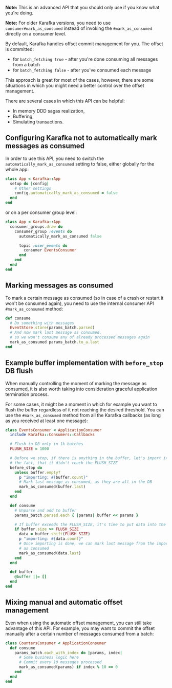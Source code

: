 **Note:** This is an advanced API that you should only use if you know what you're doing.

**Note:** For older Karafka versions, you need to use ```consumer#mark_as_consumed``` instead of invoking the ```#mark_as_consumed``` directly on a consumer level.

By default, Karafka handles offset commit management for you. The offset is committed:
-  for ```batch_fetching true``` - after you're done consuming all messages from a batch
-  for ```batch_fetching false``` - after you've consumed each message

This approach is great for most of the cases, however, there are some situations in which you might need a better control over the offset management.

There are several cases in which this API can be helpful:

- In memory DDD sagas realization,
- Buffering,
- Simulating transactions.

## Configuring Karafka not to automatically mark messages as consumed

In order to use this API, you need to switch the ```automatically_mark_as_consumed``` setting to false, either globally for the whole app:

```ruby
class App < Karafka::App
  setup do |config|
    # Other settings
    config.automatically_mark_as_consumed = false
  end
end
```

or on a per consumer group level:

```ruby
class App < Karafka::App
  consumer_groups.draw do
    consumer_group :events do
      automatically_mark_as_consumed false

      topic :user_events do
        consumer EventsConsumer
      end
    end
  end
end
```
## Marking messages as consumed

To mark a certain message as consumed (so in case of a crash or restart it won't be consumed again), you need to use the internal consumer API ```#mark_as_consumed``` method:

```ruby
def consume
  # Do something with messages
  EventStore.store(params_batch.parsed)
  # And now mark last message as consumed,
  # so we won't consume any of already processed messages again
  mark_as_consumed params_batch.to_a.last
end
```

## Example buffer implementation with ```before_stop``` DB flush

When manually controlling the moment of marking the message as consumed, it is also worth taking into consideration graceful application termination process.

For some cases, it might be a moment in which for example you want to flush the buffer regardless of it not reaching the desired threshold. You can use the ```#mark_as_consumed``` method from all the Karafka callbacks (as long as you received at least one message):

```ruby
class EventsConsumer < ApplicationConsumer
  include Karafka::Consumers::Callbacks

  # Flush to DB only in 1k batches
  FLUSH_SIZE = 1000

  # Before we stop, if there is anything in the buffer, let's import it despite
  # the fact, that it didn't reach the FLUSH_SIZE
  before_stop do
    unless buffer.empty?
      p "importing: #{buffer.count}"
      # Mark last message as consumed, as they are all in the DB
      mark_as_consumed(buffer.last)
    end
  end

  def consume
    # Unparse and add to buffer
    params_batch.parsed.each { |params| buffer << params }

    # If buffer exceeds the FLUSH_SIZE, it's time to put data into the DB
    if buffer.size >= FLUSH_SIZE
      data = buffer.shift(FLUSH_SIZE)
      p "importing: #{data.count}"
      # Once importing is done, we can mark last message from the imported set
      # as consumed
      mark_as_consumed(data.last)
    end
  end

  def buffer
    @buffer ||= []
  end
end
```

## Mixing manual and automatic offset management

Even when using the automatic offset management, you can still take advantage of this API. For example, you may want to commit the offset manually after a certain number of messages consumed from a batch:

```ruby
class CountersConsumer < ApplicationConsumer
  def consume
    params_batch.each_with_index do |params, index|
      # Some business logic here
      # Commit every 10 messages processed
      mark_as_consumed(params) if index % 10 == 0
    end
  end
end
```
